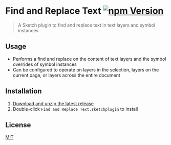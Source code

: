 # Find and Replace Text [![npm Version](https://badgen.net/npm/v/sketch-find-and-replace-text)](https://www.npmjs.org/package/sketch-find-and-replace-text)

> A Sketch plugin to find and replace text in text layers and symbol instances

## Usage

- Performs a find and replace on the content of text layers and the symbol overrides of symbol instances
- Can be configured to operate on layers in the selection, layers on the current page, or layers across the entire document

## Installation

1. [Download and unzip the latest release](https://github.com/yuanqing/sketch-find-and-replace-text/releases)
2. Double-click `Find and Replace Text.sketchplugin` to install

## License

[MIT](LICENSE.md)
